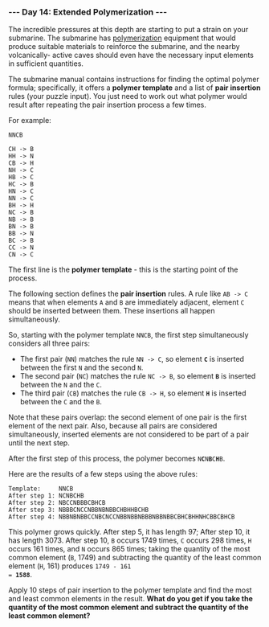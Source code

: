 ### --- Day 14: Extended Polymerization ---

The incredible pressures at this depth are starting to put a strain on your
submarine. The submarine has [polymerization](https://en.wikipedia.org/wiki/Polymerization) equipment that would produce
suitable materials to reinforce the submarine, and the nearby volcanically-
active caves should even have the necessary input elements in sufficient
quantities.

The submarine manual contains instructions for finding the optimal polymer
formula; specifically, it offers a **polymer template** and a list of **pair
insertion** rules (your puzzle input). You just need to work out what polymer
would result after repeating the pair insertion process a few times.

For example:
```
NNCB

CH -> B
HH -> N
CB -> H
NH -> C
HB -> C
HC -> B
HN -> C
NN -> C
BH -> H
NC -> B
NB -> B
BN -> B
BB -> N
BC -> B
CC -> N
CN -> C
```
The first line is the **polymer template** - this is the starting point of the
process.

The following section defines the **pair insertion** rules. A rule like `AB -> C`
means that when elements `A` and `B` are immediately adjacent, element `C` should
be inserted between them. These insertions all happen simultaneously.

So, starting with the polymer template `NNCB`, the first step simultaneously
considers all three pairs:

- The first pair (`NN`) matches the rule `NN -> C`, so element **`C`** is inserted
between the first `N` and the second `N`.
- The second pair (`NC`) matches the rule `NC -> B`, so element **`B`** is
inserted between the `N` and the `C`.
- The third pair (`CB`) matches the rule `CB -> H`, so element **`H`** is inserted
between the `C` and the `B`.

Note that these pairs overlap: the second element of one pair is the first
element of the next pair. Also, because all pairs are considered
simultaneously, inserted elements are not considered to be part of a pair
until the next step.

After the first step of this process, the polymer becomes <code>N<b>C</b>N<b>B</b>C<b>H</b>B</code>.

Here are the results of a few steps using the above rules:
```
Template:     NNCB
After step 1: NCNBCHB
After step 2: NBCCNBBBCBHCB
After step 3: NBBBCNCCNBBNBNBBCHBHHBCHB
After step 4: NBBNBNBBCCNBCNCCNBBNBBNBBBNBBNBBCBHCBHHNHCBBCBHCB
```
This polymer grows quickly. After step 5, it has length 97; After step 10,
it has length 3073. After step 10, `B` occurs 1749 times, `C` occurs 298 times,
`H` occurs 161 times, and `N` occurs 865 times; taking the quantity of the most
common element (`B`, 1749) and subtracting the quantity of the least common
element (`H`, 161) produces <code>1749 - 161 = <b>1588</b></code>.

Apply 10 steps of pair insertion to the polymer template and find the most
and least common elements in the result. **What do you get if you take the
quantity of the most common element and subtract the quantity of the least
common element?**
